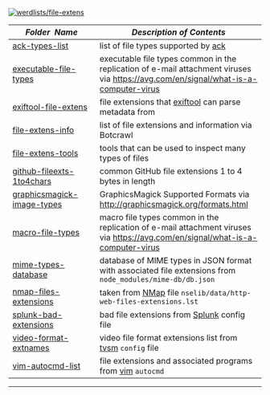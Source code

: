 [![werdlists/file-extens](https://img.shields.io/badge/werdlists-file_extens-purple.svg?logo=github&style=popout&longCache=true)](# "werdlists/file-extens")

|&nbsp;&nbsp;&nbsp;&nbsp;&nbsp;&nbsp;_Folder&nbsp;&nbsp;Name_&nbsp;&nbsp;&nbsp;&nbsp;&nbsp;&nbsp;| _Description of Contents_
|:--------------------|--------------------------------------------------------------------------------------------------------------------------------------------------------
| [ack-types-list](ack-types-list.md) | list of file types supported by [ack](https://beyondgrep.com "ack is a tool like grep, optimized for programmers")  
| [executable-file-types](executable-file-types.txt) | executable file types common in the replication of e-mail attachment viruses via <https://avg.com/en/signal/what-is-a-computer-virus>  
| [exiftool-file-extens](exiftool-file-extens.txt) |  file extensions that [exiftool](https://www.sno.phy.queensu.ca/~phil/exiftool/ "ExifTool by Phil Harvey") can parse metadata from  
| [file-extens-info](file-extens-info.txt.xz) |  list of file extensions and information via Botcrawl  
| [file-extens-tools](file-extens-tools.txt) |  tools that can be used to inspect many types of files  
| [github-fileexts-1to4chars](github-fileexts-1to4chars.txt) |  common GitHub file extensions 1 to 4 bytes in length  
| [graphicsmagick-image-types](graphicsmagick-image-types.txt) | GraphicsMagick Supported Formats via <http://graphicsmagick.org/formats.html>
| [macro-file-types](macro-file-types.txt) | macro file types common in the replication of e-mail attachment viruses via <https://avg.com/en/signal/what-is-a-computer-virus>  
| [mime-types-database](mime-types-database.json) | database of MIME types in JSON format with associated file extensions from `node_modules/mime-db/db.json`  
| [nmap-files-extensions](nmap-files-extensions.txt) |  taken from [NMap](https://nmap.org) file `nselib/data/http-web-files-extensions.lst`  
| [splunk-bad-extensions](splunk-bad-extensions.txt) | bad file extensions from [Splunk](https://splunk.com) config file  
| [video-format-extnames](video-format-extnames.txt) | video file format extensions list from [tvsm](https://github.com/TonCherAmi/tvsm "A simple command-line TV show manager.") `config` file  
| [vim-autocmd-list](vim-autocmd-list.txt) |  file extensions and associated programs from [vim](https://www.vim.org) `autocmd`  

* * *


